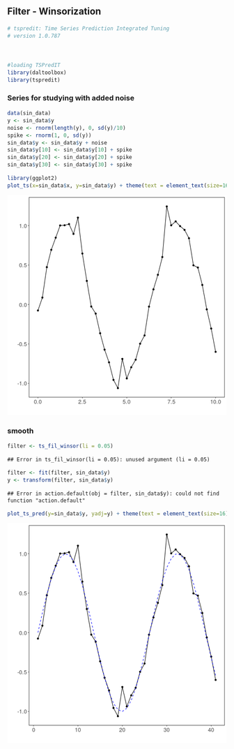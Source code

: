 ## Filter - Winsorization


```r
# tspredit: Time Series Prediction Integrated Tuning
# version 1.0.787



#loading TSPredIT
library(daltoolbox) 
library(tspredit) 
```

### Series for studying with added noise


```r
data(sin_data)
y <- sin_data$y
noise <- rnorm(length(y), 0, sd(y)/10)
spike <- rnorm(1, 0, sd(y))
sin_data$y <- sin_data$y + noise
sin_data$y[10] <- sin_data$y[10] + spike
sin_data$y[20] <- sin_data$y[20] + spike
sin_data$y[30] <- sin_data$y[30] + spike
```


```r
library(ggplot2)
plot_ts(x=sin_data$x, y=sin_data$y) + theme(text = element_text(size=16))
```

![plot of chunk unnamed-chunk-3](fig/ts_fil_winsor/unnamed-chunk-3-1.png)

### smooth


```r
filter <- ts_fil_winsor(li = 0.05)
```

```
## Error in ts_fil_winsor(li = 0.05): unused argument (li = 0.05)
```

```r
filter <- fit(filter, sin_data$y)
y <- transform(filter, sin_data$y)
```

```
## Error in action.default(obj = filter, sin_data$y): could not find function "action.default"
```

```r
plot_ts_pred(y=sin_data$y, yadj=y) + theme(text = element_text(size=16))
```

![plot of chunk unnamed-chunk-4](fig/ts_fil_winsor/unnamed-chunk-4-1.png)

